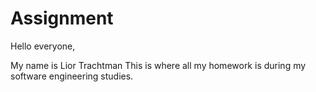# Assignment
Hello everyone,

My name is Lior Trachtman
This is where all my homework is during my software engineering studies.
